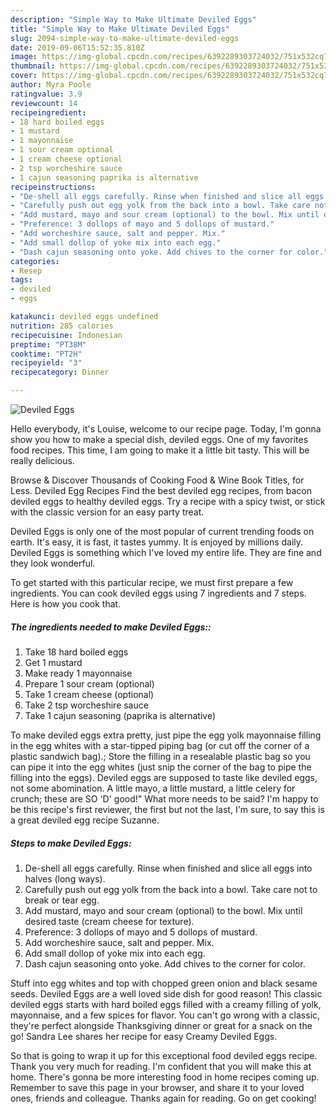 ```yaml
---
description: "Simple Way to Make Ultimate Deviled Eggs"
title: "Simple Way to Make Ultimate Deviled Eggs"
slug: 2094-simple-way-to-make-ultimate-deviled-eggs
date: 2019-09-06T15:52:35.810Z
image: https://img-global.cpcdn.com/recipes/6392289303724032/751x532cq70/deviled-eggs-recipe-main-photo.jpg
thumbnail: https://img-global.cpcdn.com/recipes/6392289303724032/751x532cq70/deviled-eggs-recipe-main-photo.jpg
cover: https://img-global.cpcdn.com/recipes/6392289303724032/751x532cq70/deviled-eggs-recipe-main-photo.jpg
author: Myra Poole
ratingvalue: 3.9
reviewcount: 14
recipeingredient:
- 18 hard boiled eggs
- 1 mustard
- 1 mayonnaise
- 1 sour cream optional
- 1 cream cheese optional
- 2 tsp worcheshire sauce
- 1 cajun seasoning paprika is alternative
recipeinstructions:
- "De-shell all eggs carefully. Rinse when finished and slice all eggs into halves (long ways)."
- "Carefully push out egg yolk from the back into a bowl. Take care not to break or tear egg."
- "Add mustard, mayo and sour cream (optional) to the bowl. Mix until desired taste (cream cheese for texture)."
- "Preference: 3 dollops of mayo and 5 dollops of mustard."
- "Add worcheshire sauce, salt and pepper. Mix."
- "Add small dollop of yoke mix into each egg."
- "Dash cajun seasoning onto yoke. Add chives to the corner for color."
categories:
- Resep
tags:
- deviled
- eggs

katakunci: deviled eggs undefined
nutrition: 285 calories
recipecuisine: Indonesian
preptime: "PT38M"
cooktime: "PT2H"
recipeyield: "3"
recipecategory: Dinner

---
```



![Deviled Eggs](https://img-global.cpcdn.com/recipes/6392289303724032/751x532cq70/deviled-eggs-recipe-main-photo.jpg)

Hello everybody, it's Louise, welcome to our recipe page. Today, I'm gonna show you how to make a special dish, deviled eggs. One of my favorites food recipes. This time, I am going to make it a little bit tasty. This will be really delicious.

Browse &amp; Discover Thousands of Cooking Food &amp; Wine Book Titles, for Less. Deviled Egg Recipes Find the best deviled egg recipes, from bacon deviled eggs to healthy deviled eggs. Try a recipe with a spicy twist, or stick with the classic version for an easy party treat.

Deviled Eggs is only one of the most popular of current trending foods on earth. It's easy, it is fast, it tastes yummy. It is enjoyed by millions daily. Deviled Eggs is something which I've loved my entire life. They are fine and they look wonderful.


To get started with this particular recipe, we must first prepare a few ingredients. You can cook deviled eggs using 7 ingredients and 7 steps. Here is how you cook that.

##### The ingredients needed to make Deviled Eggs::

1. Take 18 hard boiled eggs
1. Get 1 mustard
1. Make ready 1 mayonnaise
1. Prepare 1 sour cream (optional)
1. Take 1 cream cheese (optional)
1. Take 2 tsp worcheshire sauce
1. Take 1 cajun seasoning (paprika is alternative)


To make deviled eggs extra pretty, just pipe the egg yolk mayonnaise filling in the egg whites with a star-tipped piping bag (or cut off the corner of a plastic sandwich bag).; Store the filling in a resealable plastic bag so you can pipe it into the egg whites (just snip the corner of the bag to pipe the filling into the eggs). Deviled eggs are supposed to taste like deviled eggs, not some abomination. A little mayo, a little mustard, a little celery for crunch; these are SO &#39;D&#39; good!&#34; What more needs to be said? I&#39;m happy to be this recipe&#39;s first reviewer, the first but not the last, I&#39;m sure, to say this is a great deviled egg recipe Suzanne. 

##### Steps to make Deviled Eggs:

1. De-shell all eggs carefully. Rinse when finished and slice all eggs into halves (long ways).
1. Carefully push out egg yolk from the back into a bowl. Take care not to break or tear egg.
1. Add mustard, mayo and sour cream (optional) to the bowl. Mix until desired taste (cream cheese for texture).
1. Preference: 3 dollops of mayo and 5 dollops of mustard.
1. Add worcheshire sauce, salt and pepper. Mix.
1. Add small dollop of yoke mix into each egg.
1. Dash cajun seasoning onto yoke. Add chives to the corner for color.


Stuff into egg whites and top with chopped green onion and black sesame seeds. Deviled Eggs are a well loved side dish for good reason! This classic deviled eggs starts with hard boiled eggs filled with a creamy filling of yolk, mayonnaise, and a few spices for flavor. You can&#39;t go wrong with a classic, they&#39;re perfect alongside Thanksgiving dinner or great for a snack on the go! Sandra Lee shares her recipe for easy Creamy Deviled Eggs. 

So that is going to wrap it up for this exceptional food deviled eggs recipe. Thank you very much for reading. I'm confident that you will make this at home. There's gonna be more interesting food in home recipes coming up. Remember to save this page in your browser, and share it to your loved ones, friends and colleague. Thanks again for reading. Go on get cooking!
